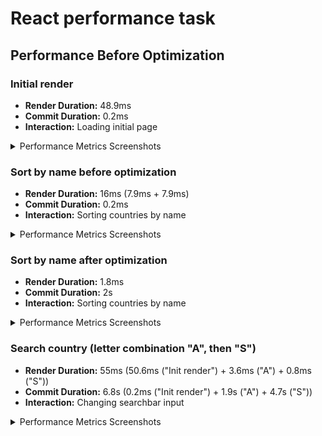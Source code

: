 # React performance task

## Performance Before Optimization

### Initial render

- **Render Duration:** 48.9ms
- **Commit Duration:** 0.2ms
- **Interaction:** Loading initial page

<details>
<summary>Performance Metrics Screenshots</summary>

![Timeline (Interactions)](./public/assets/metrics/initRender_interact.png)
_Timeline (Interactions)_

![Flame Graph](./public/assets/metrics/initRender_flame.png)
_Flame graph_

![Ranked Chart](./public/assets/metrics/initRender_ranked.png)
_Ranked chart_

</details>

### Sort by name before optimization

- **Render Duration:** 16ms (7.9ms + 7.9ms)
- **Commit Duration:** 0.2ms
- **Interaction:** Sorting countries by name

<details>
<summary>Performance Metrics Screenshots</summary>

![Timeline (Interactions)](./public/assets/metrics/sortRender_interact.png)
_Timeline (Interactions)_

![Flame Graph](./public/assets/metrics/sortRender_flame.png)
_Flame graph_

![Ranked Chart](./public/assets/metrics/sortRender_ranked.png)
_Ranked chart_

</details>

### Sort by name after optimization

- **Render Duration:** 1.8ms
- **Commit Duration:** 2s
- **Interaction:** Sorting countries by name

<details>
<summary>Performance Metrics Screenshots</summary>

![Timeline (Interactions)](./public/assets/metrics/sortRender_opti_interact.png)
_Timeline (Interactions)_

![Flame Graph](./public/assets/metrics/sortRender_opti_flame.png)
_Flame graph_

![Ranked Chart](./public/assets/metrics/sortRender_opti_ranked.png)
_Ranked chart_

</details>

### Search country (letter combination "A", then "S")

- **Render Duration:** 55ms (50.6ms ("Init render") + 3.6ms ("A") + 0.8ms ("S"))
- **Commit Duration:** 6.8s (0.2ms ("Init render") + 1.9s ("A") + 4.7s ("S"))
- **Interaction:** Changing searchbar input

<details>
<summary>Performance Metrics Screenshots</summary>

![Timeline (Interactions)](./public/assets/metrics/searchRender_opti_interact.png)
_Timeline (Interactions)_

![Flame Graph](./public/assets/metrics/searchRender_opti_flame.png)
_Flame graph_

![Ranked Chart](./public/assets/metrics/searchRender_opti_ranked.png)
_Ranked chart_

</details>

